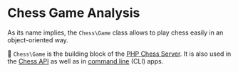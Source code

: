 # Chess Game Analysis

As its name implies, the `Chess\Game` class allows to play chess easily in an object-oriented way.

📌 `Chess\Game` is the building block of the [PHP Chess Server](https://github.com/chesslablab/chess-server). It is also used in the [Chess API](https://www.chesslablab.com/documentation/) as well as in [command line](https://php-chess.readthedocs.io/en/latest/cli/) (CLI) apps.
